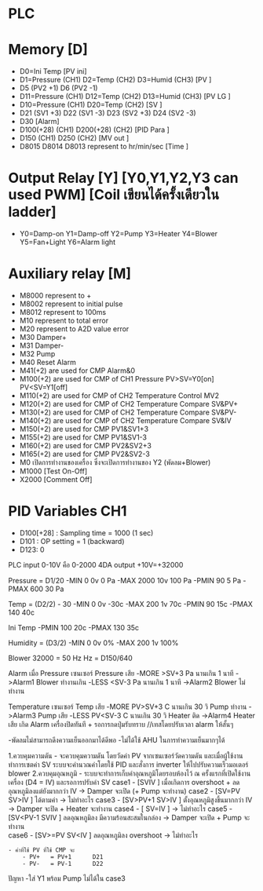 # PLC 

# Memory [D]
- D0=Ini Temp								[PV ini]
- D1=Pressure	(CH1) 	D2=Temp		(CH2) 	D3=Humid	(CH3) 	[PV ]
- D5 		(PV2 +1)	D6 		(PV2 -1)
- D11=Pressure	(CH1) 	D12=Temp	(CH2) 	D13=Humid	(CH3) 	[PV LG	]
- D10=Pressure	(CH1)	D20=Temp	(CH2)				[SV ]
- D21 (SV1 +3)	D22 (SV1 -3)	D23 (SV2 +3)	D24 (SV2 -3)
- D30									[Alarm]
- D100(+28)	(CH1) 	D200(+28)	(CH2)				[PID Para	]
- D150		(CH1)	D250		(CH2)				[MV out	]
- D8015 	D8014	D8013 	represent to hr/min/sec				[Time	]

# Output Relay [Y]		[Y0,Y1,Y2,Y3 can used PWM]	[Coil เขียนได้ครั้งเดียวใน ladder]
- Y0=Damp-on	Y1=Damp-off 	Y2=Pump		Y3=Heater	Y4=Blower 	Y5=Fan+Light	Y6=Alarm light

# Auxiliary relay [M]
- M8000 represent to +
- M8002 represent to initial pulse
- M8012 represent to 100ms
- M10 represent to total error
- M20 represent to A2D value error
- M30 Damper+
- M31 Damper-
- M32 Pump
- M40 Reset Alarm
- M41(+2) are used for CMP Alarm&0
- M100(+2) are used for CMP of CH1 Pressure 		PV>SV=Y0[on]	PV<SV=Y1[off]
- M110(+2) are used for CMP of CH2 Temperature 	Control MV2
- M120(+2) are used for CMP of CH2 Temperature 	Compare SV&PV+
- M130(+2) are used for CMP of CH2 Temperature 	Compare SV&PV-
- M140(+2) are used for CMP of CH2 Temperature 	Compare SV&IV
- M150(+2) are used for CMP PV1&SV1+3
- M155(+2) are used for CMP PV1&SV1-3
- M160(+2) are used for CMP PV2&SV2+3
- M165(+2) are used for CMP PV2&SV2-3
- M0 เปิดการทำงานของเครื่อง ซึ่งจะเปิดการทำงานของ Y2 (พัดลม+Blower)
- M1000 	[Test On-Off]
- X2000 	[Comment Off]

# PID Variables CH1
- D100[+28] : Sampling time = 1000 (1 sec)
- D101 : OP setting = 1 (backward)
- D123: 0

PLC input 0-10V คือ 0-2000
4DA output +10V=+32000

Pressure 		= D1/20
-MIN	0	0v	0 Pa
-MAX	2000	10v	100 Pa
-PMIN	90		5 Pa
-PMAX	600		30 Pa

Temp 		= (D2/2) - 30
-MIN	0	0v 	-30c
-MAX	200	1v 	 70c
-PMIN	90		15c
-PMAX	140		40c

Ini Temp
-PMIN	100		20c
-PMAX	130		35c

Humidity		= (D3/2)
-MIN	0	0v	0%
-MAX	200	1v	100%

Blower 			32000 = 50 Hz
Hz = D150/640

Alarm เมื่อ
Pressure เซนเซอร์ Pressure เสีย
-MORE	>SV+3 Pa		นานเกิน 1 นาที			->Alarm1 Blower ทำงานเกิน
-LESS	<SV-3  Pa		นานเกิน 1 นาที			->Alarm2 Blower ไม่ทำงาน

Temperature เซนเซอร์ Temp เสีย
-MORE	PV>SV+3 C	นานเกิน 30 วิ	Pump ทำงาน	->Alarm3 Pump เสีย
-LESS	PV<SV-3  C	นานเกิน 30 วิ	Heater ติด		->Alarm4 Heater เสีย
เกิด Alarm เครื่องปิดทันที + รอการกดปุ่มรับทราบ
//เทสโดยปรับเวลา alarm ให้สั้นๆ

-พัดลมไม่สามารถดึงความเย็นออกมาได้ดีพอ
-ไม่ได้ใช้ AHU ในการทำความเย็นมากๆได้

1.ควบคุมความดัน
	- จะควบคุมความดัน โดยวัดค่า PV จากเซนเซอร์วัดความดัน และเมื่อผู้ใช้งานทำการเซตค่า SV ระบบจะคำนวณค่าโดยใช้ PID และสั่งการ inverter ให้ไปปรับความเร็วมอเตอร์ blower
2.ควบคุมอุณหภูมิ
	- ระบบจะทำการเก็บค่าอุณหภูมิโดยรอบห้องไว้ ณ ครั้งแรกที่เปิดใช้งานเครื่อง (D4 = IV) และรอการปรับค่า SV
	case1	- [SV<PV-1	SV>IV		] เมื่อเกิดการ overshoot + ลดอุณหภูมิลงแต่ยังมากกว่า IV 	-> Damper จะเปิด (+ Pump จะทำงาน)
	case2	- [SV=PV		SV>IV		] ได้ตามค่า						-> ไม่ทำอะไร
	case3	- [SV>PV+1	SV>IV		] ตั้งอุณหภูมิสูงขึ้นมากกว่า IV 				-> Damper จะปิด + Heater จะทำงาน
	case4	- [		SV=IV		] 						-> ไม่ทำอะไร
	case5	- [SV<PV-1	SV<IV	PV>IV	] ลดอุณหภูมิลง มีความร้อนสะสมในกล่อง			-> Damper จะเปิด + Pump จะทำงาน  
	case6	- [SV>=PV		SV<IV		] ลดอุณหภูมิลง overshoot				-> ไม่ทำอะไร

	- ค่าที่ใช้ PV ที่ใช้ CMP จะ
		- PV+	= PV+1 		D21
		- PV- 	= PV-1		D22

ปัญหา
	-ใส่ Y1 พร้อม Pump ไม่ได้ใน case3